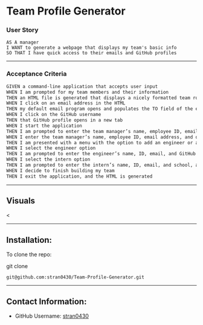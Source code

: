 # Team Profile Generator

### User Story

```
AS A manager
I WANT to generate a webpage that displays my team's basic info
SO THAT I have quick access to their emails and GitHub profiles

```

---

### Acceptance Criteria

```md
GIVEN a command-line application that accepts user input
WHEN I am prompted for my team members and their information
THEN an HTML file is generated that displays a nicely formatted team roster based on user input
WHEN I click on an email address in the HTML
THEN my default email program opens and populates the TO field of the email with the address
WHEN I click on the GitHub username
THEN that GitHub profile opens in a new tab
WHEN I start the application
THEN I am prompted to enter the team manager’s name, employee ID, email address, and office number
WHEN I enter the team manager’s name, employee ID, email address, and office number
THEN I am presented with a menu with the option to add an engineer or an intern or to finish building my team
WHEN I select the engineer option
THEN I am prompted to enter the engineer’s name, ID, email, and GitHub username, and I am taken back to the menu
WHEN I select the intern option
THEN I am prompted to enter the intern’s name, ID, email, and school, and I am taken back to the menu
WHEN I decide to finish building my team
THEN I exit the application, and the HTML is generated
```

---

## Visuals


<


---

## Installation:

To clone the repo:

git clone

```
git@github.com:stran0430/Team-Profile-Generator.git
```

---

## Contact Information:

- GitHub Username: [stran0430](https://github.com/stran0430)
